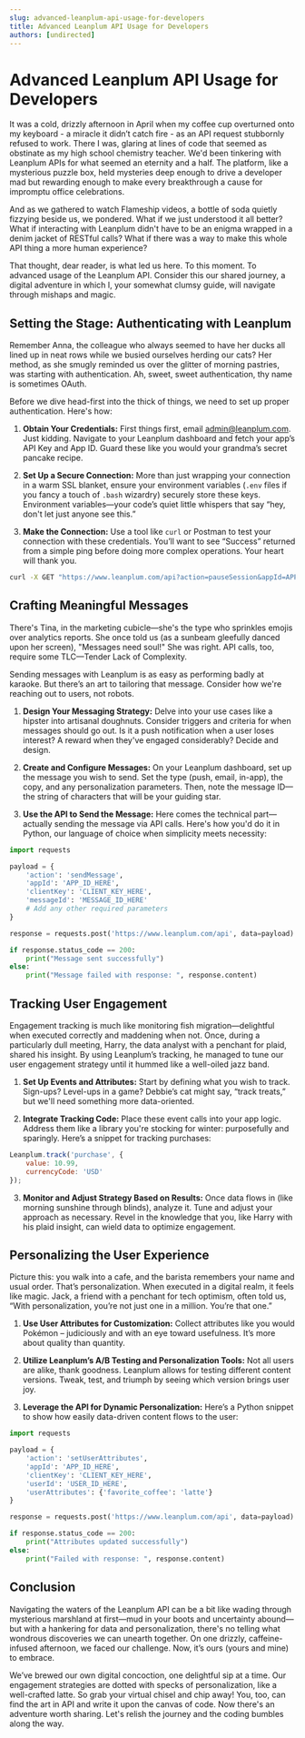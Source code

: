 ```yaml
---
slug: advanced-leanplum-api-usage-for-developers
title: Advanced Leanplum API Usage for Developers
authors: [undirected]
---
```



# Advanced Leanplum API Usage for Developers

It was a cold, drizzly afternoon in April when my coffee cup overturned onto my keyboard - a miracle it didn’t catch fire - as an API request stubbornly refused to work. There I was, glaring at lines of code that seemed as obstinate as my high school chemistry teacher. We'd been tinkering with Leanplum APIs for what seemed an eternity and a half. The platform, like a mysterious puzzle box, held mysteries deep enough to drive a developer mad but rewarding enough to make every breakthrough a cause for impromptu office celebrations.

And as we gathered to watch Flameship videos, a bottle of soda quietly fizzying beside us, we pondered. What if we just understood it all better? What if interacting with Leanplum didn't have to be an enigma wrapped in a denim jacket of RESTful calls? What if there was a way to make this whole API thing a more human experience?

That thought, dear reader, is what led us here. To this moment. To advanced usage of the Leanplum API. Consider this our shared journey, a digital adventure in which I, your somewhat clumsy guide, will navigate through mishaps and magic.

## Setting the Stage: Authenticating with Leanplum

Remember Anna, the colleague who always seemed to have her ducks all lined up in neat rows while we busied ourselves herding our cats? Her method, as she smugly reminded us over the glitter of morning pastries, was starting with authentication. Ah, sweet, sweet authentication, thy name is sometimes OAuth.

Before we dive head-first into the thick of things, we need to set up proper authentication. Here's how:

1. **Obtain Your Credentials:** First things first, email admin@leanplum.com. Just kidding. Navigate to your Leanplum dashboard and fetch your app’s API Key and App ID. Guard these like you would your grandma’s secret pancake recipe.

2. **Set Up a Secure Connection:** More than just wrapping your connection in a warm SSL blanket, ensure your environment variables (`.env` files if you fancy a touch of `.bash` wizardry) securely store these keys. Environment variables—your code’s quiet little whispers that say “hey, don't let just anyone see this.”

3. **Make the Connection:** Use a tool like `curl` or Postman to test your connection with these credentials. You’ll want to see “Success” returned from a simple ping before doing more complex operations. Your heart will thank you.

```bash
curl -X GET "https://www.leanplum.com/api?action=pauseSession&appId=APP_ID&clientKey=CLIENT_KEY"
```

## Crafting Meaningful Messages

There's Tina, in the marketing cubicle—she's the type who sprinkles emojis over analytics reports. She once told us (as a sunbeam gleefully danced upon her screen), "Messages need soul!" She was right. API calls, too, require some TLC—Tender Lack of Complexity.

Sending messages with Leanplum is as easy as performing badly at karaoke. But there’s an art to tailoring that message. Consider how we're reaching out to users, not robots.

1. **Design Your Messaging Strategy:** Delve into your use cases like a hipster into artisanal doughnuts. Consider triggers and criteria for when messages should go out. Is it a push notification when a user loses interest? A reward when they've engaged considerably? Decide and design.

2. **Create and Configure Messages:** On your Leanplum dashboard, set up the message you wish to send. Set the type (push, email, in-app), the copy, and any personalization parameters. Then, note the message ID—the string of characters that will be your guiding star.

3. **Use the API to Send the Message:** Here comes the technical part—actually sending the message via API calls. Here's how you'd do it in Python, our language of choice when simplicity meets necessity:

```python
import requests

payload = {
    'action': 'sendMessage',
    'appId': 'APP_ID_HERE',
    'clientKey': 'CLIENT_KEY_HERE',
    'messageId': 'MESSAGE_ID_HERE'
    # Add any other required parameters
}

response = requests.post('https://www.leanplum.com/api', data=payload)

if response.status_code == 200:
    print("Message sent successfully")
else:
    print("Message failed with response: ", response.content)
```

## Tracking User Engagement

Engagement tracking is much like monitoring fish migration—delightful when executed correctly and maddening when not. Once, during a particularly dull meeting, Harry, the data analyst with a penchant for plaid, shared his insight. By using Leanplum’s tracking, he managed to tune our user engagement strategy until it hummed like a well-oiled jazz band.

1. **Set Up Events and Attributes:** Start by defining what you wish to track. Sign-ups? Level-ups in a game? Debbie’s cat might say, “track treats,” but we'll need something more data-oriented.

2. **Integrate Tracking Code:** Place these event calls into your app logic. Address them like a library you're stocking for winter: purposefully and sparingly. Here’s a snippet for tracking purchases:

```javascript
Leanplum.track('purchase', {
    value: 10.99,
    currencyCode: 'USD'
});
```

3. **Monitor and Adjust Strategy Based on Results:** Once data flows in (like morning sunshine through blinds), analyze it. Tune and adjust your approach as necessary. Revel in the knowledge that you, like Harry with his plaid insight, can wield data to optimize engagement.

## Personalizing the User Experience

Picture this: you walk into a cafe, and the barista remembers your name and usual order. That’s personalization. When executed in a digital realm, it feels like magic. Jack, a friend with a penchant for tech optimism, often told us, “With personalization, you’re not just one in a million. You’re that one.”

1. **Use User Attributes for Customization:** Collect attributes like you would Pokémon – judiciously and with an eye toward usefulness. It’s more about quality than quantity.

2. **Utilize Leanplum’s A/B Testing and Personalization Tools:** Not all users are alike, thank goodness. Leanplum allows for testing different content versions. Tweak, test, and triumph by seeing which version brings user joy.

3. **Leverage the API for Dynamic Personalization:** Here’s a Python snippet to show how easily data-driven content flows to the user:

```python
import requests

payload = {
    'action': 'setUserAttributes',
    'appId': 'APP_ID_HERE',
    'clientKey': 'CLIENT_KEY_HERE',
    'userId': 'USER_ID_HERE',
    'userAttributes': {'favorite_coffee': 'latte'}
}

response = requests.post('https://www.leanplum.com/api', data=payload)

if response.status_code == 200:
    print("Attributes updated successfully")
else:
    print("Failed with response: ", response.content)
```

## Conclusion

Navigating the waters of the Leanplum API can be a bit like wading through mysterious marshland at first—mud in your boots and uncertainty abound—but with a hankering for data and personalization, there's no telling what wondrous discoveries we can unearth together. On one drizzly, caffeine-infused afternoon, we faced our challenge. Now, it’s ours (yours and mine) to embrace.

We’ve brewed our own digital concoction, one delightful sip at a time. Our engagement strategies are dotted with specks of personalization, like a well-crafted latte. So grab your virtual chisel and chip away! You, too, can find the art in API and write it upon the canvas of code. Now there's an adventure worth sharing. Let's relish the journey and the coding bumbles along the way.